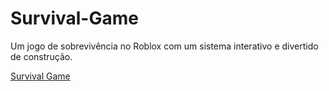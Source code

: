 # Survival-Game

Um jogo de sobrevivência no Roblox com um sistema interativo e divertido de construção.

[Survival Game](https://www.roblox.com/games/13454549475/Survival-Gam)
